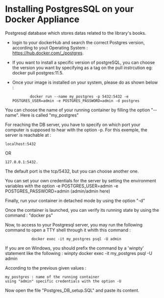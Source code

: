 # Installing PostgresSQL on your Docker Appliance



Postgresql database which stores  datas related to  the library's books.

  - login to your dockerHub and search the correct Postgres version, according to yout Operating System : https://hub.docker.com/_/postgres.
  - If you want to install a specific version of postgreSQL, you can choose the version you want by specifying as a tag on the pull instrcution eg: docker pull postgres:11.5.

  - Once your image is installed on your system, please do as shown below :

				docker run --name my_postgres -p 5432:5432 -e POSTGRES_USER=admin -e POSTGRES_PASSWORD=admin -d postgres
You can choose the name of your running container by filling the option "--name". Here is called "my_postgres"

For reaching the DB server, you have to specify on which port your computer is supposed to hear with the option -p. For this exemple, the server is reachable at : 

    localhost:5432 
OR

    127.0.0.1:5432.
The default port is the tcp/5432, but you can choose another one.

You can set your own credentials for the server by setting the environment variables with the option -e POSTGRES_USER=admin -e POSTGRES_PASSWORD=admin (admin/admin here)

Finally, run your container in detached mode by using the option "-d"

Once the container is launched, you can verify its running state by using the command : "docker ps"


Now, to access to your Postgresql server, you may run the following command to open a TTY shell through it whith this command : 

				docker exec -it my_postgres psql -U admin
If you are on Windows, you should  prefix the command by a 'winpty' statement like the following :
				winpty docker exec -it my_postgres psql -U admin

According to the previous given values :

	my_postgres : name of the running container
	using "admin" specific credentials with the option -U


Now open the file "Postgres_DB_setup.SQL" and paste its content.








